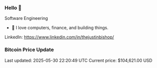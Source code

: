 ### Hello 🤙  

Software Engineering

- 🔭 I love computers, finance, and building things.
  
LinkedIn: https://www.linkedin.com/in/thejustinbishop/  























































































































































































































































































































































































































































































































































### Bitcoin Price Update
Last updated: 2025-05-30 22:20:49 UTC
Current price: $104,621.00 USD
